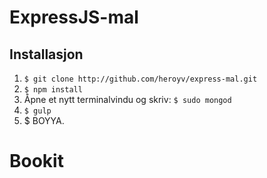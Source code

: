 # ExpressJS-mal

## Installasjon
1. `$ git clone http://github.com/heroyv/express-mal.git`
2. `$ npm install`
3. Åpne et nytt terminalvindu og skriv: `$ sudo mongod`
4. `$ gulp`
5. $ BOYYA.
# Bookit 
